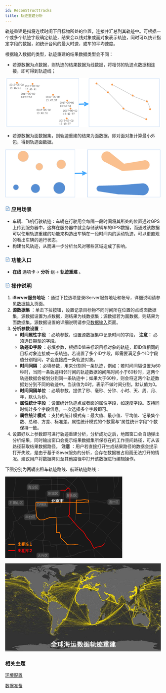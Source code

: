 ```yaml
---
id: ReconStructtracks
title: 轨迹重建分析
---
```

轨迹重建是指将连续时间下目标物所处的位置，连接并汇总到其轨迹中。可根据一个或多个轨迹字段确定轨迹，结果会以线对象或面对象表示轨迹，同时可以统计指定字段的数据，如统计台风的最大时速，或车的平均速度。

根据输入数据的类型，轨迹重建的结果数据类型会不同：

* 若源数据为点数据，则轨迹的结果数据为线数据，将相邻的轨迹点数据相连接，即可得到轨迹线；

![](img/ReconStructtracks_line.png)

* 若源数据为面数据集，则轨迹重建的结果为面数据，即对面对象计算最小外包，得到轨迹面数据。

![](img/ReconStructtracks_Polygon.png)

### ![](../img/read.gif) 应用场景

* 车辆、飞机行驶轨迹：车辆在行驶用会每隔一段时间将其所处的位置通过GPS上传到服务器中，这样在服务器中就会存储该辆车的GPS数据，而通过该数据可以使用轨迹重建的功能来构造出车辆在一段时间内的运动轨迹，可以更直观的看出车辆的运行状态。
* 构建台风轨迹，从而进一步分析台风对哪些区域造成了影响。

### ![](../img/read.gif) 功能入口

* **在线** 选项卡-> **分析** 组-> **轨迹重建** 。

### ![](../img/read.gif) 操作说明

1. **iServer服务地址** ：通过下拉选项登录iServer服务地址和帐号，详细说明请参见[数据输入](DataInputType)页面。
2. **源数据集** ：单击下拉按钮，设置记录目标物不同时间所在位置的点或面数据集，源数据设置为点数据，则结果为线数据集；源数据若为面数据，则结果为面数据集。源数据设置的详细说明请参见[数据输入](DataInputType)页面。
3. **分析参数设置** ： 
    * **时间属性字段** ：必填参数，设置源数据集中记录时间的字段， **注意：** 必须选日期型的字段。
    * **轨迹ID字段** ：必填参数，根据ID值来标识目标对象的轨迹，即ID值相同的目标对象连接成一条轨迹。若设置了多个ID字段，即需要满足多个ID字段值分别相同，才会连接成一条轨迹对象。
    * **时间间隔** ：必填参数，用来分割同一条轨迹，例如：若时间间隔设置为60秒时，当同一条轨迹相邻时间的轨迹数据的间隔时间小于60秒时，这两个轨迹数据会被划分到同一条轨迹中；如果大于60秒，则会将这两个轨迹数据划分到不同的轨迹中。当该值为0时，表示不做时间分割，默认值为0。
    * **时间间隔单位** ：必填参数，提供了秒、毫秒、分钟、小时、天、周、月、年，默认为秒。
    * **属性统计字段** ：设置统计轨迹点或者面的属性字段，如速度字段。支持同时统计多个字段信息，一次选择多个字段即可。
    * **属性统计模式** ：支持的统计模式有：最大值、最小值、平均值、记录集个数、总和、方差、标准差。属性统计模式的个数需与“属性统计字段”个数保持一致。
4. 设置好以上参数即可进行轨迹重建分析，分析成功之后，地图窗口会自动弹出分析结果，同时输出窗口会提示结果数据集所保存在的工作空间路径，可从该路径获取结果数据路径。 **注意** ：用户若直接打开生成结果路径的数据会提示打开失败，是由于基于iSever服务的分析，会存在数据被占用而无法打开的情况。建议用户将数据拷贝至其他路径中打开该数据进行编辑操作。

下图分别为两辆出租车轨迹路线、航班轨迹路线：

![](img/ReconStructtracks.png)

![](img/SeaTrack.jpg)

###  相关主题

 [环境配置](BigDataAnalysisEnvironmentConfiguration)

 [数据准备](DataPreparation)
